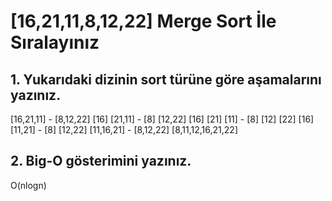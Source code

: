 # [16,21,11,8,12,22] Merge Sort İle Sıralayınız
## 1. Yukarıdaki dizinin sort türüne göre aşamalarını yazınız.
[16,21,11] - [8,12,22]
[16] [21,11] - [8] [12,22]
[16] [21] [11] - [8] [12] [22]
[16] [11,21] - [8] [12,22]
[11,16,21] - [8,12,22]
[8,11,12,16,21,22]
## 2. Big-O gösterimini yazınız.
O(nlogn)
